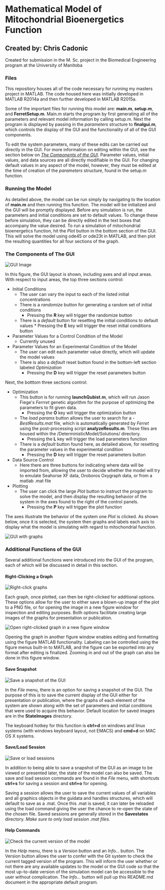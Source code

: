 # Mathematical Model of Mitochondrial Bioenergetics Function

## Created by: Chris Cadonic

Created for submission in the M. Sc. project in the Biomedical Engineering program at the University of Manitoba

### Files

This repository houses all of the code necessary for running my masters project in MATLAB. The code housed here
was initially developed in MATLAB R2014a and then further developed in MATLAB R2015a. 

Some of the important files for running this model are: **main.m**, **setup.m**, and **FerretSetup.m**. Main.m 
starts the program by first generating all of the parameters and relevant model information by calling setup.m. 
Next the program is displayed by passing in the *parameters* structure to **finalgui.m**, which controls the 
display of the GUI and the functionality of all of the GUI components.

To edit the system parameters, many of these edits can be carried out directly in the GUI. For more information on
editing within the GUI, see the section below on [*The Components of the GUI*](#the-components-of-the-gui). Parameter values, initial values, 
and data sources are all directly modifiable in the GUI. For changing default values in any aspect of the model,
however, they must be edited at the time of creation of the *parameters* structure, found in the setup.m function.

### Running the Model

As detailed above, the model can be run simply by navigating to the location of **main.m** and then running this 
function. The model will be initialized and the GUI will be promptly displayed. Before any simulation is run, the
parameters and initial conditions are set to default values. To change these before simulation, they can be directly
edited in the text boxes that accompany the value desired. To run a simulation of mitochondrial bioenergetics 
function, hit the *Plot* button in the bottom section of the GUI. This will solve the model using ode45 or ode23t
in MATLAB, and then plot the resulting quantities for all four sections of the graph.

### The Components of The GUI

![GUI Image](/Images/guiImageSep2.png)

In this figure, the GUI layout is shown, including axes and all input areas. 
With respect to input areas, the top three sections control:
* Initial Conditions
	* The user can vary the input to each of the listed initial concentrations
	* There is a *randomize* button for generating a random set of initial conditions
		* Pressing the **R** key will trigger the randomize button
	* There is a *default* button for resetting the initial conditions to default values
			* Pressing the **E** key will trigger the reset initial conditions button
* Parameter Values for a Control Condition of the Model
	* Currently unused
* Parameter Values for an Experimental Condition of the Model
	* The user can edit each parameter value directly, which will update the model values
	* There is also a *default* reset button found in the bottom-left section labeled *Optimization*
		* Pressing the **D** key will trigger the reset parameters button

	
Next, the botttom three sections control:
* Optimization
	* This button is for running **launchQubist.m**, which will run Jason Fiege's *Ferrret* genetic algorithm
	for the purpose of optimizing the parameters to fit given data.
		* Pressing the **O** key will trigger the optimization button
	* The *load params* button allows the user to search for a *-BestResults.mat* file, which is automatically
	generated by *Ferret* using the post-processing script **analyzeResults.m**. These files are housed within the
	/DeterministicModel/Solutions/ directory.
		* Pressing the **L** key will trigger the load parameters function
	* There is a *default* button found here, as detailed above, for resetting the parameter values in the experimental
	condition
		* Pressing the **D** key will trigger the reset parameters button
* Data Source Control
	* Here there are three buttons for indicating where data will be imported from, allowing the user to decide
	whether the model will try to emulate Seahorse XF data, Oroboros Oxygraph data, or from a matlab .mat file
* Plotting
	* The user can click the large *Plot* button to instruct the program to solve the model, and then display the 
	resulting behavior of the system in the axes found to the right of the control panels.
		* Pressing the **P** key will trigger the plot function
	
The axes illustrate the behavior of the system one *Plot* is clicked. As shown below, once it is selected, the system
then graphs and labels each axis to display what the model is simulating with regard to mitochondrial function.

![GUI with graphs](/Images/guiGraphsSep2.png)

### Additional Functions of the GUI

Several additional functions were introduced into the GUI of the program, each of which will be discussed in detail in
this section.

#### Right-Clicking a Graph

![Right-click graphs](/Images/guiRightClickSep2.png)

Each graph, once plotted, can then be right-clicked for additional options. These options allow for the user to either
save a blown-up image of the plot to a PNG file, or for opening the image in a new figure window for inspection and
editing purposes. Both options facilitate creating large images of the graphs for presentation or publication.

![Open right-clicked graph in a new figure window](/Images/guiOpenGraphSep2.png)

Opening the graph in another figure window enables editing and formatting using the figure MATLAB functionality. 
Labeling can be controlled using the figure menus built-in to MATLAB, and the figure can be exported into any format
after editing is finalized. Zooming in and out of the graph can also be done in this figure window.

#### Save Snapshot

![Save a snapshot of the GUI](/Images/guiSaveSnapshotSep2.png)

In the *File* menu, there is an option for saving a snapshot of the GUI. The purpose of this is to save the current display
of the GUI either for presentation or publication, where the graphs of each element of the system are shown along
with the set of parameters and initial conditions that were used to acquire this behavior. Default location for saved images
are in the **StateImages** directory.

The keyboard hotkey for this function is **ctrl+d** on windows and linux systems (with windows keyboard layout, 
not EMACS) and **cmd+d** on MAC OS X systems.

#### Save/Load Session

![Save or load sessions](/Images/guiSaveSessionSep2.png)

In addition to being able to save a snapshot of the GUI as an image to be viewed or presented later, the state of the 
model can also be saved. The save and load session commands are found in the *File* menu, with shortcuts 
**ctrl+s** for saving a session and **ctrl+o** for opening.

Saving a session allows the user to save the current values of all variables and all graphics objects in the guidata and
handles structures, which will default to save as a .mat. Once this .mat is saved, it can later be reloaded using the load
command giving the user the chance to re-open the state of the chosen file. Saved sessions are generally stored in the
**Savestates** directory. *Make sure to only load session .mat files*.

#### Help Commands

![Check the current version of the model](/Images/guiHelpCommandsSep2.png)

In the *Help* menu, there is a *Version* button and an *Info...* button. The Version button allows the user
to confer with the Git system to check the current tagged version of the program. This will inform the user whether
or not there are any available updates to the model or the GUI code so that the most up-to-date version of the simulation
model can be accessible to the user without complication. The *Info...* button will pull up this README.md document
in the appropriate default program.